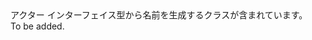 <Namespace Name="Microsoft.ServiceFabric.Actors.Generator">
  <Docs>
    <summary>アクター インターフェイス型から名前を生成するクラスが含まれています。</summary> 
    <remarks>To be added.</remarks>
  </Docs>
</Namespace>
